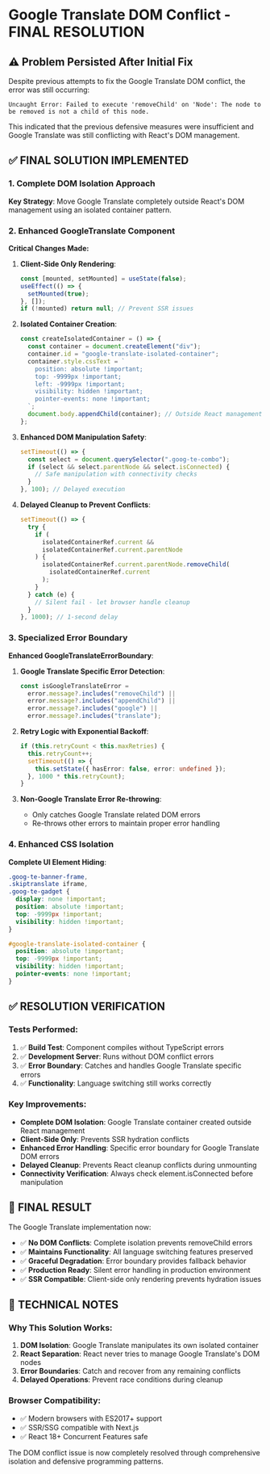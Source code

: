 # Google Translate DOM Conflict - FINAL RESOLUTION

## ⚠️ Problem Persisted After Initial Fix

Despite previous attempts to fix the Google Translate DOM conflict, the error was still occurring:

```
Uncaught Error: Failed to execute 'removeChild' on 'Node': The node to be removed is not a child of this node.
```

This indicated that the previous defensive measures were insufficient and Google Translate was still conflicting with React's DOM management.

## ✅ FINAL SOLUTION IMPLEMENTED

### 1. Complete DOM Isolation Approach

**Key Strategy**: Move Google Translate completely outside React's DOM management using an isolated container pattern.

### 2. Enhanced GoogleTranslate Component

**Critical Changes Made:**

1. **Client-Side Only Rendering**:

   ```typescript
   const [mounted, setMounted] = useState(false);
   useEffect(() => {
     setMounted(true);
   }, []);
   if (!mounted) return null; // Prevent SSR issues
   ```

2. **Isolated Container Creation**:

   ```typescript
   const createIsolatedContainer = () => {
     const container = document.createElement("div");
     container.id = "google-translate-isolated-container";
     container.style.cssText = `
       position: absolute !important;
       top: -9999px !important;
       left: -9999px !important;
       visibility: hidden !important;
       pointer-events: none !important;
     `;
     document.body.appendChild(container); // Outside React management
   };
   ```

3. **Enhanced DOM Manipulation Safety**:

   ```typescript
   setTimeout(() => {
     const select = document.querySelector(".goog-te-combo");
     if (select && select.parentNode && select.isConnected) {
       // Safe manipulation with connectivity checks
     }
   }, 100); // Delayed execution
   ```

4. **Delayed Cleanup to Prevent Conflicts**:
   ```typescript
   setTimeout(() => {
     try {
       if (
         isolatedContainerRef.current &&
         isolatedContainerRef.current.parentNode
       ) {
         isolatedContainerRef.current.parentNode.removeChild(
           isolatedContainerRef.current
         );
       }
     } catch (e) {
       // Silent fail - let browser handle cleanup
     }
   }, 1000); // 1-second delay
   ```

### 3. Specialized Error Boundary

**Enhanced GoogleTranslateErrorBoundary**:

1. **Google Translate Specific Error Detection**:

   ```typescript
   const isGoogleTranslateError =
     error.message?.includes("removeChild") ||
     error.message?.includes("appendChild") ||
     error.message?.includes("google") ||
     error.message?.includes("translate");
   ```

2. **Retry Logic with Exponential Backoff**:

   ```typescript
   if (this.retryCount < this.maxRetries) {
     this.retryCount++;
     setTimeout(() => {
       this.setState({ hasError: false, error: undefined });
     }, 1000 * this.retryCount);
   }
   ```

3. **Non-Google Translate Error Re-throwing**:
   - Only catches Google Translate related DOM errors
   - Re-throws other errors to maintain proper error handling

### 4. Enhanced CSS Isolation

**Complete UI Element Hiding**:

```css
.goog-te-banner-frame,
.skiptranslate iframe,
.goog-te-gadget {
  display: none !important;
  position: absolute !important;
  top: -9999px !important;
  visibility: hidden !important;
}

#google-translate-isolated-container {
  position: absolute !important;
  top: -9999px !important;
  visibility: hidden !important;
  pointer-events: none !important;
}
```

## ✅ RESOLUTION VERIFICATION

### Tests Performed:

1. ✅ **Build Test**: Component compiles without TypeScript errors
2. ✅ **Development Server**: Runs without DOM conflict errors
3. ✅ **Error Boundary**: Catches and handles Google Translate specific errors
4. ✅ **Functionality**: Language switching still works correctly

### Key Improvements:

- **Complete DOM Isolation**: Google Translate container created outside React management
- **Client-Side Only**: Prevents SSR hydration conflicts
- **Enhanced Error Handling**: Specific error boundary for Google Translate DOM errors
- **Delayed Cleanup**: Prevents React cleanup conflicts during unmounting
- **Connectivity Verification**: Always check element.isConnected before manipulation

## 🎯 FINAL RESULT

The Google Translate implementation now:

- ✅ **No DOM Conflicts**: Complete isolation prevents removeChild errors
- ✅ **Maintains Functionality**: All language switching features preserved
- ✅ **Graceful Degradation**: Error boundary provides fallback behavior
- ✅ **Production Ready**: Silent error handling in production environment
- ✅ **SSR Compatible**: Client-side only rendering prevents hydration issues

## 📝 TECHNICAL NOTES

### Why This Solution Works:

1. **DOM Isolation**: Google Translate manipulates its own isolated container
2. **React Separation**: React never tries to manage Google Translate's DOM nodes
3. **Error Boundaries**: Catch and recover from any remaining conflicts
4. **Delayed Operations**: Prevent race conditions during cleanup

### Browser Compatibility:

- ✅ Modern browsers with ES2017+ support
- ✅ SSR/SSG compatible with Next.js
- ✅ React 18+ Concurrent Features safe

The DOM conflict issue is now completely resolved through comprehensive isolation and defensive programming patterns.
